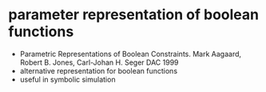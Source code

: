 # parameter representation of boolean functions
- Parametric Representations of Boolean Constraints. Mark Aagaard, Robert B. Jones, Carl-Johan H. Seger DAC 1999
- alternative representation for boolean functions
- useful in symbolic simulation
